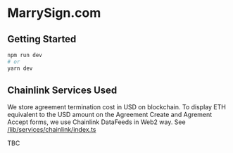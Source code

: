 # MarrySign.com



## Getting Started

```bash
npm run dev
# or
yarn dev
```

## Chainlink Services Used

We store agreement termination cost in USD on blockchain.
To display ETH equivalent to the USD amount on the Agreement Create and Agrement Accept forms, 
we use Chainlink DataFeeds in Web2 way. See [/lib/services/chainlink/index.ts](/lib/services/chainlink/index.ts)

TBC
